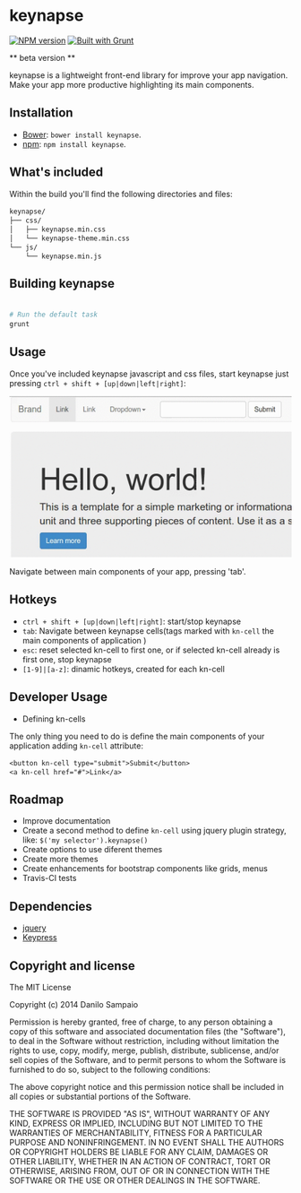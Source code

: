 keynapse
===============
[![NPM version](https://badge.fury.io/js/keynapse.svg)](http://badge.fury.io/js/keynapse) [![Built with Grunt](https://cdn.gruntjs.com/builtwith.png)](http://gruntjs.com/)

** beta version **

keynapse is a lightweight front-end library for improve your app navigation. 
Make your app more productive highlighting its main components.

Installation
------------

- [Bower](http://bower.io): `bower install keynapse`.
- [npm](https://www.npmjs.org): `npm install keynapse`.

What's included
------------

Within the build you'll find the following directories and files:

```
keynapse/
├── css/
│   ├── keynapse.min.css
│   └── keynapse-theme.min.css
└── js/
    └── keynapse.min.js
```

Building keynapse
------------

```sh

# Run the default task
grunt
```

Usage
------------

Once you've included keynapse javascript and css files, start keynapse just pressing `ctrl + shift + [up|down|left|right]`:


![keynapse.gif](https://github.com/danilosampaio/keynapse/blob/master/doc/keynapse.gif?raw=true "Keynapse working!")


Navigate between main components of your app, pressing 'tab'.

Hotkeys
------------
* `ctrl + shift + [up|down|left|right]`: start/stop keynapse
* `tab`: Navigate between keynapse cells(tags marked with `kn-cell` the main components of application )
* `esc`: reset selected kn-cell to first one, or if selected kn-cell already is first one, stop keynapse
* `[1-9]|[a-z]`: dinamic hotkeys, created for each kn-cell


Developer Usage
------------

* Defining kn-cells

The only thing you need to do is define the main components of your application adding `kn-cell` attribute:

```
<button kn-cell type="submit">Submit</button>
<a kn-cell href="#">Link</a>
```

Roadmap
------------

* Improve documentation
* Create a second method to define `kn-cell` using jquery plugin strategy, like: `$('my selector').keynapse()`
* Create options to use diferent themes
* Create more themes
* Create enhancements for bootstrap components like grids, menus
* Travis-CI tests

Dependencies
------------

* [jquery](https://jquery.org/)
* [Keypress](http://dmauro.github.io/Keypress)


Copyright and license
------------

The MIT License

Copyright (c) 2014 Danilo Sampaio

Permission is hereby granted, free of charge, to any person obtaining a copy
of this software and associated documentation files (the "Software"), to deal
in the Software without restriction, including without limitation the rights
to use, copy, modify, merge, publish, distribute, sublicense, and/or sell
copies of the Software, and to permit persons to whom the Software is
furnished to do so, subject to the following conditions:

The above copyright notice and this permission notice shall be included in
all copies or substantial portions of the Software.

THE SOFTWARE IS PROVIDED "AS IS", WITHOUT WARRANTY OF ANY KIND, EXPRESS OR
IMPLIED, INCLUDING BUT NOT LIMITED TO THE WARRANTIES OF MERCHANTABILITY,
FITNESS FOR A PARTICULAR PURPOSE AND NONINFRINGEMENT. IN NO EVENT SHALL THE
AUTHORS OR COPYRIGHT HOLDERS BE LIABLE FOR ANY CLAIM, DAMAGES OR OTHER
LIABILITY, WHETHER IN AN ACTION OF CONTRACT, TORT OR OTHERWISE, ARISING FROM,
OUT OF OR IN CONNECTION WITH THE SOFTWARE OR THE USE OR OTHER DEALINGS IN
THE SOFTWARE.